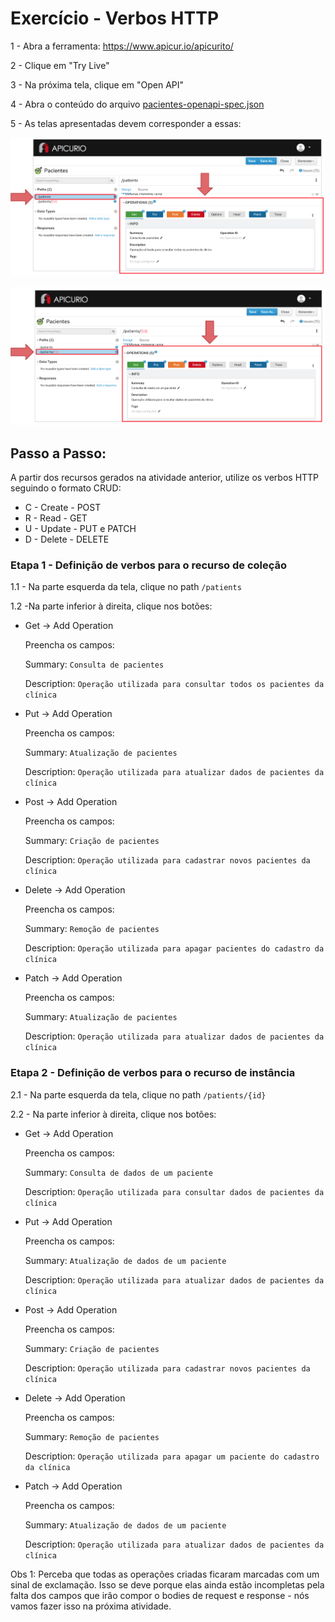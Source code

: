 # Exercício - Verbos HTTP

1 - Abra a ferramenta:
https://www.apicur.io/apicurito/

2 - Clique em "Try Live"

3 - Na próxima tela, clique em "Open API"
 
4 - Abra o conteúdo do arquivo [pacientes-openapi-spec.json](pacientes-openapi-spec.json)

5 - As telas apresentadas devem corresponder a essas:

![print01.png](print01.png)

![print02.png](print02.png)

## Passo a Passo:

A partir dos recursos gerados na atividade anterior, utilize os verbos HTTP seguindo o formato CRUD:
* C - Create - POST
* R - Read - GET
* U - Update - PUT e PATCH
* D - Delete - DELETE


### Etapa 1 - Definição de verbos para o recurso de coleção

1.1 - Na parte esquerda da tela, clique no path `/patients`

1.2 -Na parte inferior à direita, clique nos botões:

* Get -> Add Operation

    Preencha os campos:

    Summary: ```Consulta de pacientes```

    Description: ```Operação utilizada para consultar todos os pacientes da clínica```

* Put -> Add Operation

    Preencha os campos:

    Summary: ```Atualização de pacientes```

    Description: ```Operação utilizada para atualizar dados de pacientes da clínica```

* Post -> Add Operation

    Preencha os campos:

    Summary: ```Criação de pacientes```

    Description: ```Operação utilizada para cadastrar novos pacientes da clínica```

* Delete -> Add Operation

    Preencha os campos:

    Summary: ```Remoção de pacientes```

    Description: ```Operação utilizada para apagar pacientes do cadastro da clínica```

* Patch -> Add Operation

    Preencha os campos:

    Summary: ```Atualização de pacientes```

    Description: ```Operação utilizada para atualizar dados de pacientes da clínica```


### Etapa 2 - Definição de verbos para o recurso de instância

2.1 - Na parte esquerda da tela, clique no path `/patients/{id}`

2.2 - Na parte inferior à direita, clique nos botões:

* Get -> Add Operation

    Preencha os campos:

    Summary: ```Consulta de dados de um paciente```

    Description: ```Operação utilizada para consultar dados de pacientes da clínica```

* Put -> Add Operation

    Preencha os campos:

    Summary: ```Atualização de dados de um paciente```

    Description: ```Operação utilizada para atualizar dados de pacientes da clínica```

* Post -> Add Operation

    Preencha os campos:

    Summary: ```Criação de pacientes```

    Description: ```Operação utilizada para cadastrar novos pacientes da clínica```

* Delete -> Add Operation

    Preencha os campos:

    Summary: ```Remoção de pacientes```

    Description: ```Operação utilizada para apagar um paciente do cadastro da clínica```

* Patch -> Add Operation

    Preencha os campos:

    Summary: ```Atualização de dados de um paciente```

    Description: ```Operação utilizada para atualizar dados de pacientes da clínica```


Obs 1: Perceba que todas as operações criadas ficaram marcadas com um sinal de exclamação. Isso se deve porque elas ainda estão incompletas pela falta dos campos que irão compor o bodies de request e response - nós vamos fazer isso na próxima atividade.